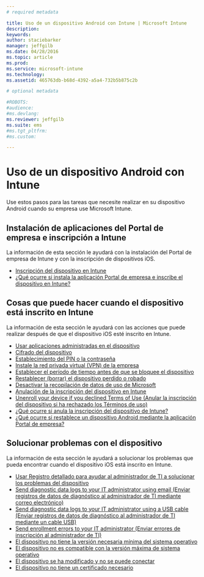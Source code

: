 ```yaml
---
# required metadata

title: Uso de un dispositivo Android con Intune | Microsoft Intune
description:
keywords:
author: staciebarker
manager: jeffgilb
ms.date: 04/28/2016
ms.topic: article
ms.prod:
ms.service: microsoft-intune
ms.technology:
ms.assetid: 465763db-b68d-4392-a5a4-732b5b875c2b

# optional metadata

#ROBOTS:
#audience:
#ms.devlang:
ms.reviewer: jeffgilb
ms.suite: ems
#ms.tgt_pltfrm:
#ms.custom:

---
```



# Uso de un dispositivo Android con Intune

Use estos pasos para las tareas que necesite realizar en su dispositivo Android cuando su empresa use Microsoft Intune.

## Instalación de aplicaciones del Portal de empresa e inscripción a Intune

La información de esta sección le ayudará con la instalación del Portal de empresa de Intune y con la inscripción de dispositivos iOS.

- [Inscripción del dispositivo en Intune](enroll-your-device-in-Intune-android.md)</br>
- [¿Qué ocurre si instala la aplicación Portal de empresa e inscribe el dispositivo en Intune?](what-happens-if-you-install-the-company-portal-app-and-enroll-your-device-in-intune-android.md)

## Cosas que puede hacer cuando el dispositivo está inscrito en Intune

La información de esta sección le ayudará con las acciones que puede realizar después de que el dispositivo iOS esté inscrito en Intune.

- [Usar aplicaciones administradas en el dispositivo](use-managed-apps-on-your-device-android.md)</br>
- [Cifrado del dispositivo](encrypt-your-device-android.md)</br>
- [Establecimiento del PIN o la contraseña](set-your-pin-or-password-android.md)</br>
- [Instale la red privada virtual (VPN) de la empresa](install-your-companys-virtual-private-network-VPN-android.md)</br>
- [Establecer el período de tiempo antes de que se bloquee el dispositivo](set-the-amount-of-time-before-your-device-is-locked-android.md)</br>
- [Restablecer (borrar) el dispositivo perdido o robado](reset-erase-your-lost-or-stolen-device-android.md)</br>
- [Desactivar la recopilación de datos de uso de Microsoft](turn-off-microsoft-usage-data-collection-android.md)</br>
- [Anulación de la inscripción del dispositivo en Intune](unenroll-your-device-from-intune-android.md)</br>
- [Unenroll your device if you declined Terms of Use (Anular la inscripción del dispositivo si ha rechazado los Términos de uso)](unenroll-your-device-from-intune-if-you-declined-terms-of-use-android.md)</br>
- [¿Qué ocurre si anula la inscripción del dispositivo de Intune?](what-happens-if-you-unenroll-your-device-from-intune-android.md)</br>
- [¿Qué ocurre si restablece un dispositivo Android mediante la aplicación Portal de empresa?](what-happens-if-you-reset-your-device-using-the-company-portal-android.md)

## Solucionar problemas con el dispositivo

La información de esta sección le ayudará a solucionar los problemas que pueda encontrar cuando el dispositivo iOS está inscrito en Intune.

- [Usar Registro detallado para ayudar al administrador de TI a solucionar los problemas del dispositivo](use-verbose-logging-to-help-your-it-administrator-fix-device-issues-android.md)</br>
- [Send diagnostic data logs to your IT administrator using email (Enviar registros de datos de diagnóstico al administrador de TI mediante correo electrónico)](send-diagnostic-data-logs-to-your-it-administrator-using-email-android.md)</br>
- [Send diagnostic data logs to your IT administrator using a USB cable (Enviar registros de datos de diagnóstico al administrador de TI mediante un cable USB)](send-diagnostic-data-logs-to-your-it-administrator-using-a-usb-cable-android.md)</br>
- [Send enrollment errors to your IT administrator (Enviar errores de inscripción al administrador de TI)](send-enrollment-errors-to-your-it-administrator-android.md)</br>
- [El dispositivo no tiene la versión necesaria mínima del sistema operativo](device-doesnt-have-the-required-minimum-operating-system-version-android.md)</br>
- [El dispositivo no es compatible con la versión máxima de sistema operativo](device-doesnt-comply-with-maximum-operating-system-version-android.md)</br>
- [El dispositivo se ha modificado y no se puede conectar](your-device-is-rooted-and-you-cant-connect-android.md)
- [El dispositivo no tiene un certificado necesario](your-device-is-missing-a-required-certificate-android.md)



<!--HONumber=May16_HO1-->


